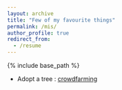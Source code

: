 ```yaml
---
layout: archive
title: "Few of my favourite things" 
permalink: /mis/
author_profile: true
redirect_from:
  - /resume
---
```


{% include base_path %}

* Adopt a tree : [crowdfarming](https://www.crowdfarming.com/fr) 
